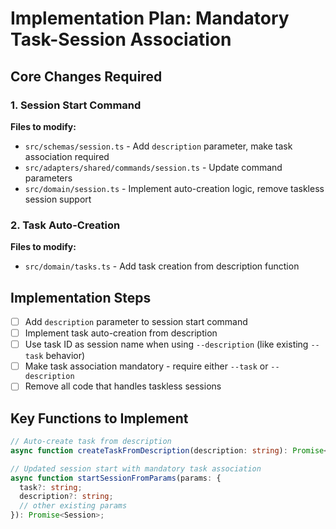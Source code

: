 # Implementation Plan: Mandatory Task-Session Association

## Core Changes Required

### 1. Session Start Command

**Files to modify:**

- `src/schemas/session.ts` - Add `description` parameter, make task association required
- `src/adapters/shared/commands/session.ts` - Update command parameters
- `src/domain/session.ts` - Implement auto-creation logic, remove taskless session support

### 2. Task Auto-Creation

**Files to modify:**

- `src/domain/tasks.ts` - Add task creation from description function

## Implementation Steps

- [ ] Add `description` parameter to session start command
- [ ] Implement task auto-creation from description
- [ ] Use task ID as session name when using `--description` (like existing `--task` behavior)
- [ ] Make task association mandatory - require either `--task` or `--description`
- [ ] Remove all code that handles taskless sessions

## Key Functions to Implement

```typescript
// Auto-create task from description
async function createTaskFromDescription(description: string): Promise<Task>;

// Updated session start with mandatory task association
async function startSessionFromParams(params: {
  task?: string;
  description?: string;
  // other existing params
}): Promise<Session>;
```
